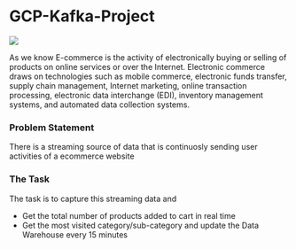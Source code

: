# GCP-Kafka-Project

[![](http://vaistratechnologies.com/images/services/ec.gif)](http://vaistratechnologies.com/ecommerce.html)  

As we know E-commerce is the activity of electronically buying or selling of products on online services or over the Internet. Electronic commerce draws on technologies such as mobile commerce, electronic funds transfer, supply chain management, Internet marketing, online transaction processing, electronic data interchange (EDI), inventory management systems, and automated data collection systems.

### Problem Statement

There is a streaming source of data that is continuosly sending user activities of a ecommerce website

### The Task

The task is to capture this streaming data and
- Get the total number of products added to cart in real time
- Get the most visited category/sub-category and update the Data Warehouse every 15 minutes
